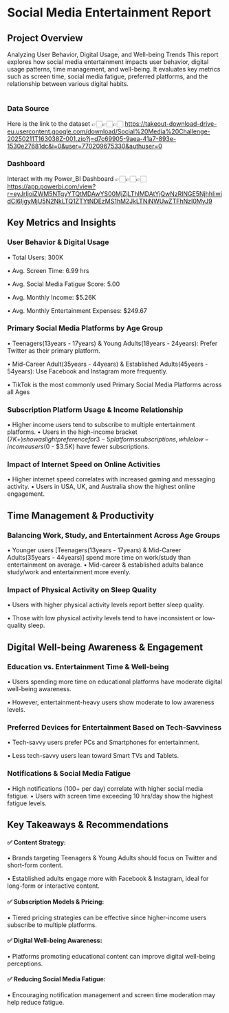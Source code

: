 # Social Media Entertainment Report


## Project Overview
Analyzing User Behavior, Digital Usage, and Well-being Trends
This report explores how social media entertainment impacts user behavior, digital usage patterns, time management, and well-being. It evaluates key metrics such as screen time, social media fatigue, preferred platforms, and the relationship between various digital habits.
# 
### Data Source 
Here is the link to the dataset 👉🏻👉🏻👉🏻 
https://takeout-download-drive-eu.usercontent.google.com/download/Social%20Media%20Challenge-20250211T163038Z-001.zip?j=d7c69905-9aea-41a7-893e-1530e27681dc&i=0&user=770209675330&authuser=0
### Dashboard 
Interact with my Power_BI Dashboard 👉🏻👉🏻👉🏻 
https://app.powerbi.com/view?r=eyJrIjoiZWM5NTgyYTQtMDAwYS00MjZjLThlMDAtYjQwNzRlNGE5NjhhIiwidCI6IjgyMjU5N2NkLTQ1ZTYtNDEzMS1hM2JkLTNiNWUwZTFhNzI0MyJ9


## Key Metrics and Insights
### User Behavior & Digital Usage

•	Total Users: 300K

•	Avg. Screen Time: 6.99 hrs

•	Avg. Social Media Fatigue Score: 5.00

•	Avg. Monthly Income: $5.26K

•	Avg. Monthly Entertainment Expenses: $249.67

### Primary Social Media Platforms by Age Group
•	Teenagers(13years - 17years) & Young Adults(18years - 24years): Prefer Twitter as their primary platform.

•	Mid-Career Adult(35years - 44years) & Established Adults(45years - 54years): Use Facebook and Instagram more   frequently.

•	TikTok is the most commonly used Primary Social Media Platforms across all Ages

### Subscription Platform Usage & Income Relationship
•	Higher income users tend to subscribe to multiple entertainment platforms.
•	Users in the high-income bracket ($7K+) show a slight preference for 3-5 platforms subscriptions, while low-income users ($0 - $3.5K) have fewer subscriptions.

### Impact of Internet Speed on Online Activities
•	Higher internet speed correlates with increased gaming and messaging activity.
•	Users in USA, UK, and Australia show the highest online engagement.


## Time Management & Productivity
### Balancing Work, Study, and Entertainment Across Age Groups
•	Younger users [Teenagers(13years - 17years) & Mid-Career Adults(35years - 44years)] spend more time on work/study than entertainment on average.
•	Mid-career & established adults balance study/work and entertainment more evenly.

### Impact of Physical Activity on Sleep Quality
•	Users with higher physical activity levels report better sleep quality.

•	Those with low physical activity levels tend to have inconsistent or low-quality sleep.

## Digital Well-being Awareness & Engagement
### Education vs. Entertainment Time & Well-being
•	Users spending more time on educational platforms have moderate digital well-being awareness.

•	However, entertainment-heavy users show moderate to low awareness levels.

### Preferred Devices for Entertainment Based on Tech-Savviness
•	Tech-savvy users prefer PCs and Smartphones for entertainment.

•	Less tech-savvy users lean toward Smart TVs and Tablets.

### Notifications & Social Media Fatigue
•	High notifications (100+ per day) correlate with higher social media fatigue.
•	Users with screen time exceeding 10 hrs/day show the highest fatigue levels.

## Key Takeaways & Recommendations
#### ✅ Content Strategy:
•	Brands targeting Teenagers & Young Adults should focus on Twitter and short-form content.

•	Established adults engage more with Facebook & Instagram, ideal for long-form or interactive content.

#### ✅ Subscription Models & Pricing:
•	Tiered pricing strategies can be effective since higher-income users subscribe to multiple platforms.
#### ✅ Digital Well-being Awareness:
•	Platforms promoting educational content can improve digital well-being perceptions.
#### ✅ Reducing Social Media Fatigue:
•	Encouraging notification management and screen time moderation may help reduce fatigue.


